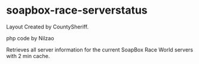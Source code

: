 # soapbox-race-serverstatus
Layout Created by CountySheriff.

php code by Nilzao

Retrieves all server information for the current SoapBox Race World servers with 2 min cache.
